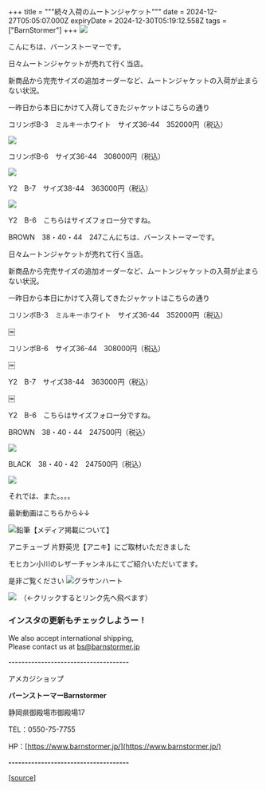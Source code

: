+++
title = """続々入荷のムートンジャケット"""
date = 2024-12-27T05:05:07.000Z
expiryDate = 2024-12-30T05:19:12.558Z
tags = ["BarnStormer"]
+++
[![](https://stat.ameba.jp/user_images/20231023/16/barnstormer-go/b2/03/p/o0420015015354743273.png)](https://ameblo.jp/barnstormer-go/entry-12825670498.html)

こんにちは、バーンストーマーです。

日々ムートンジャケットが売れて行く当店。

新商品から完売サイズの追加オーダーなど、ムートンジャケットの入荷が止まらない状況。

一昨日から本日にかけて入荷してきたジャケットはこちらの通り

コリンボB-3　ミルキーホワイト　サイズ36-44　352000円（税込）

[![](https://stat.ameba.jp/user_images/20241227/14/barnstormer-go/d4/ef/j/o3883487015526290060.jpg)](https://stat.ameba.jp/user_images/20241227/14/barnstormer-go/d4/ef/j/o3883487015526290060.jpg)

コリンボB-6　サイズ36-44　308000円（税込）

[![](https://stat.ameba.jp/user_images/20241227/14/barnstormer-go/24/76/j/o3549467515526290071.jpg)](https://stat.ameba.jp/user_images/20241227/14/barnstormer-go/24/76/j/o3549467515526290071.jpg)

Y2　B-7　サイズ38-44　363000円（税込）

[![](https://stat.ameba.jp/user_images/20241227/14/barnstormer-go/8a/8d/j/o3870481515526290066.jpg)](https://stat.ameba.jp/user_images/20241227/14/barnstormer-go/8a/8d/j/o3870481515526290066.jpg)

Y2　B-6　こちらはサイズフォロー分ですね。　

BROWN　38・40・44　247こんにちは、バーンストーマーです。

日々ムートンジャケットが売れて行く当店。

新商品から完売サイズの追加オーダーなど、ムートンジャケットの入荷が止まらない状況。

一昨日から本日にかけて入荷してきたジャケットはこちらの通り

コリンボB-3　ミルキーホワイト　サイズ36-44　352000円（税込）

￼

コリンボB-6　サイズ36-44　308000円（税込）

￼

Y2　B-7　サイズ38-44　363000円（税込）

￼

Y2　B-6　こちらはサイズフォロー分ですね。　

BROWN　38・40・44　247500円（税込）

[![](https://stat.ameba.jp/user_images/20241227/14/barnstormer-go/6b/65/j/o4000502115526290077.jpg)](https://stat.ameba.jp/user_images/20241227/14/barnstormer-go/6b/65/j/o4000502115526290077.jpg)

BLACK　38・40・42　247500円（税込）

[![](https://stat.ameba.jp/user_images/20241227/14/barnstormer-go/0c/b8/j/o3949451115526290085.jpg)](https://stat.ameba.jp/user_images/20241227/14/barnstormer-go/0c/b8/j/o3949451115526290085.jpg)

それでは、また。。。。

最新動画はこちらから↓↓

![鉛筆](https://stat100.ameba.jp/blog/ucs/img/char/char3/519.png)【メディア掲載について】

アニチューブ 片野英児【アニキ】にご取材いただきました

モヒカン小川のレザーチャンネルにてご紹介いただいてます。

是非ご覧ください ![グラサンハート](https://stat100.ameba.jp/blog/ucs/img/char/char3/148.png)

[![](https://stat.ameba.jp/user_images/20230412/16/barnstormer-go/6a/23/p/o0108010815269242493.png)](https://www.instagram.com/barnstormer_daily/)　（←クリックするとリンク先へ飛べます）

### インスタの更新もチェックしようー！

We also accept international shipping,  
Please contact us at bs@barnstormer.jp

**\-------------------------------------**

アメカジショップ

**バーンストーマーBarnstormer**

静岡県御殿場市御殿場17

TEL：0550-75-7755

HP：[https://www.barnstormer.jp/](https://www.barnstormer.jp/)

**\-------------------------------------**

[[source]](https://ameblo.jp/barnstormer-go/entry-12880171262.html)
